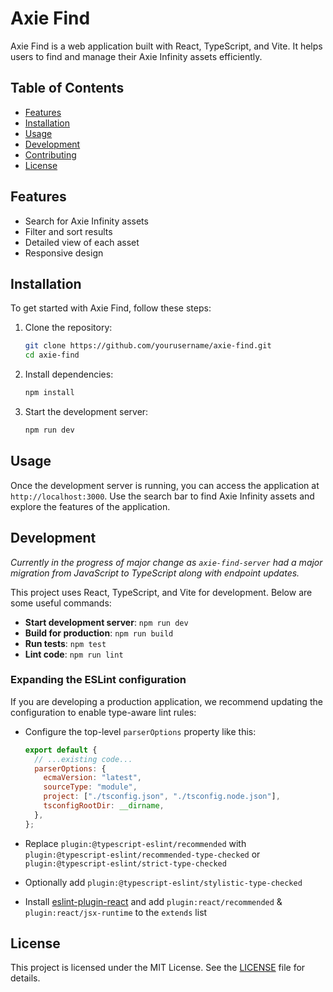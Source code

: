 # Axie Find

Axie Find is a web application built with React, TypeScript, and Vite. It helps users to find and manage their Axie Infinity assets efficiently.

## Table of Contents

- [Features](#features)
- [Installation](#installation)
- [Usage](#usage)
- [Development](#development)
- [Contributing](#contributing)
- [License](#license)

## Features

- Search for Axie Infinity assets
- Filter and sort results
- Detailed view of each asset
- Responsive design

## Installation

To get started with Axie Find, follow these steps:

1. Clone the repository:

   ```sh
   git clone https://github.com/yourusername/axie-find.git
   cd axie-find
   ```

2. Install dependencies:

   ```sh
   npm install
   ```

3. Start the development server:
   ```sh
   npm run dev
   ```

## Usage

Once the development server is running, you can access the application at `http://localhost:3000`. Use the search bar to find Axie Infinity assets and explore the features of the application.

## Development

_Currently in the progress of major change as `axie-find-server` had a major migration from JavaScript to TypeScript along with endpoint updates._

This project uses React, TypeScript, and Vite for development. Below are some useful commands:

- **Start development server**: `npm run dev`
- **Build for production**: `npm run build`
- **Run tests**: `npm test`
- **Lint code**: `npm run lint`

### Expanding the ESLint configuration

If you are developing a production application, we recommend updating the configuration to enable type-aware lint rules:

- Configure the top-level `parserOptions` property like this:

  ```js
  export default {
    // ...existing code...
    parserOptions: {
      ecmaVersion: "latest",
      sourceType: "module",
      project: ["./tsconfig.json", "./tsconfig.node.json"],
      tsconfigRootDir: __dirname,
    },
  };
  ```

- Replace `plugin:@typescript-eslint/recommended` with `plugin:@typescript-eslint/recommended-type-checked` or `plugin:@typescript-eslint/strict-type-checked`
- Optionally add `plugin:@typescript-eslint/stylistic-type-checked`
- Install [eslint-plugin-react](https://github.com/jsx-eslint/eslint-plugin-react) and add `plugin:react/recommended` & `plugin:react/jsx-runtime` to the `extends` list

## License

This project is licensed under the MIT License. See the [LICENSE](LICENSE) file for details.
